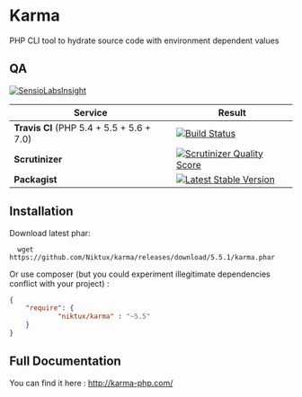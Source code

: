 Karma 
=====

PHP CLI tool to hydrate source code with environment dependent values 


QA
--

[![SensioLabsInsight](https://insight.sensiolabs.com/projects/94083ab1-1613-46c1-b380-ec575926ae39/big.png)](https://insight.sensiolabs.com/projects/94083ab1-1613-46c1-b380-ec575926ae39)

Service | Result
--- | ---
**Travis CI** (PHP 5.4 + 5.5 + 5.6 + 7.0) | [![Build Status](https://travis-ci.org/Niktux/karma.png?branch=master)](https://travis-ci.org/Niktux/karma)
**Scrutinizer** | [![Scrutinizer Quality Score](https://scrutinizer-ci.com/g/Niktux/karma/badges/quality-score.png?s=595d09c72316b5e706c3f78fb00807bc6b1515f1)](https://scrutinizer-ci.com/g/Niktux/karma/)
**Packagist** | [![Latest Stable Version](https://poser.pugx.org/niktux/karma/v/stable.png)](https://packagist.org/packages/niktux/karma)

Installation
------------
Download latest phar:
```
  wget https://github.com/Niktux/karma/releases/download/5.5.1/karma.phar
```

Or use composer (but you could experiment illegitimate dependencies conflict with your project) :
```json
{
    "require": {
		    "niktux/karma" : "~5.5"
    }
}
```

Full Documentation
------------------
You can find it here : http://karma-php.com/

